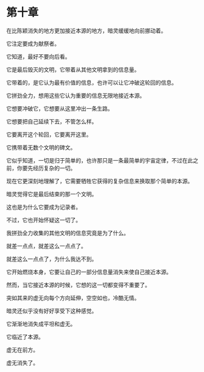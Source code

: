# 第十章

在比陈颖消失的地方更加接近本源的地方，暗灵缓缓地向前挪动着。

它注定要成为献祭者。

它知道，最好不要向后看。

它是最后毁灭的文明，它带着从其他文明拿到的信息量。

它带着的，是它认为最有价值的信息，也许可以让它冲破这轮回的信息。

它拼劲全力，想用这些它认为重要的信息无限地接近本源。

它想要冲破它，它想要从这里冲出一条生路。

它想要把自己延续下去，不管怎么样。

它要离开这个轮回，它要离开这里。

它携带着无数个文明的碑文。

它似乎知道，一切是归于简单的，也许那只是一条最简单的宇宙定律，不过在此之前，你要先经历复杂的一切。

现在它更深刻地理解了，它需要牺牲它获得的复杂信息来换取那个简单的本源。

暗灵觉得它是最后结束的那一个文明。

这也是为什么它要成为记录者。

不过，它也开始怀疑这一切了。

我拼劲全力收集的其他文明的信息究竟是为了什么。

就差一点点，就差这么一点点了。

就差这么一点点了，为什么我达不到。

它开始燃烧本身，它要让自己的一部分信息量消失来使自己接近本源。

然而，当它接近本源的时候，它想的这一切都变得不重要了。

突如其来的虚无向每个方向延伸，空空如也，冷酷无情。

暗灵还似乎没有好好享受下这种感觉。

它渐渐地消失成平坦和虚无。

它临近了本源。

虚无在前方。

虚无消失了。

